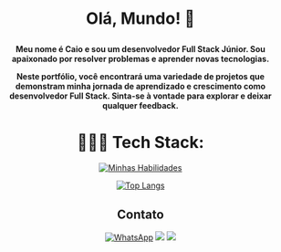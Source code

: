 <h1 align="center">
  
  Olá, Mundo! 👋

</h1>
<h4 align="center">
Meu nome é Caio e sou um desenvolvedor Full Stack Júnior. Sou apaixonado por resolver problemas e aprender novas tecnologias. 

Neste portfólio, você encontrará uma variedade de projetos que demonstram minha jornada de aprendizado e crescimento como desenvolvedor Full Stack. Sinta-se à vontade para explorar e deixar qualquer feedback. 
</h4>

<h1 align="center">
  👨🏼‍💻 Tech Stack:
</h1>

<div align="center">
  
  [![Minhas Habilidades](https://skillicons.dev/icons?i=javascript,typescript,react,nodejs,css,html,markdown)](https://skillicons.dev)

</div>

<div align="center">
  
[![Top Langs](https://github-readme-stats.vercel.app/api/top-langs/?username=CaiuWare&layout=donut&theme=tokyonight)](https://github.com/anuraghazra/github-readme-stats)

</div>

<h2 align="center" >Contato</h2>
<div align="center" >
  
  [![WhatsApp](https://img.shields.io/badge/WhatsApp-25D366?style=for-the-badge&logo=whatsapp&logoColor=white)](https://wa.me/5511960786755)
  <a href = "mailto:caiu.ware@gmail.com"><img src="https://img.shields.io/badge/-Gmail-%23333?style=for-the-badge&logo=gmail&logoColor=white" target="_blank"></a>
  <a href="https://www.linkedin.com/in/caioware/" target="_blank"><img src="https://img.shields.io/badge/-LinkedIn-%230077B5?style=for-the-badge&logo=linkedin&logoColor=white" target="_blank"></a>
  
</div>
